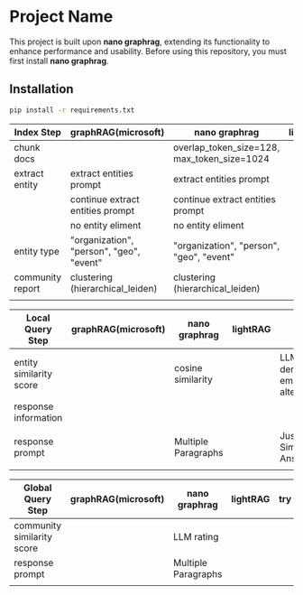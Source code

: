 # Project Name

This project is built upon **nano graphrag**, extending its functionality to enhance performance and usability. Before using this repository, you must first install **nano graphrag**.

## Installation

```bash
pip install -r requirements.txt
```


| Index Step       | graphRAG(microsoft)                      | nano graphrag                               | lightRAG | try            |
| ---------------- | ---------------------------------------- | ------------------------------------------- | -------- | -------------- |
| chunk docs       |                                          | overlap_token_size=128, max_token_size=1024 |          | semantic chunk |
| extract entity   | extract entities prompt                  | extract entities prompt                     |          |                |
|                  | continue extract entities prompt         | continue extract entities prompt            |          |                |
|                  | no entity eliment                        | no entity eliment                           |          |                |
| entity type      | "organization", "person", "geo", "event" | "organization", "person", "geo", "event"    |          |                |
| community report | clustering (hierarchical_leiden)         | clustering (hierarchical_leiden)            |          |                |
|                  |                                          |                                             |          |                |
 


| Local Query Step        | graphRAG(microsoft) | nano graphrag       | lightRAG | try                                |
| ----------------------- | ------------------- | ------------------- | -------- | ---------------------------------- |
| entity similarity score |                     | cosine similarity   |          | LLM？ dense embedding alternative? |
| response information    |                     |                     |          |                                    |
|                         |                     |                     |          |                                    |
| response prompt         |                     | Multiple Paragraphs |          | Just Simple Answer                 |
|                         |                     |                     |          |                                    |




| Global Query Step          | graphRAG(microsoft) | nano graphrag       | lightRAG | try |
| -------------------------- | ------------------- | ------------------- | -------- | --- |
| community similarity score |                     | LLM rating          |          |     |
| response prompt            |                     | Multiple Paragraphs |          |     |
|                            |                     |                     |          |     |
